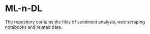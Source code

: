 # ML-n-DL

The repository contains the files of sentiment analysis, web scraping notebooks and related data.
